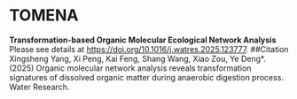 # TOMENA
**Transformation-based Organic Molecular Ecological Network Analysis**
Please see details at https://doi.org/10.1016/j.watres.2025.123777.
##Citation
Xingsheng Yang, Xi Peng, Kai Feng, Shang Wang, Xiao Zou, Ye Deng*. (2025) Organic molecular network analysis reveals transformation signatures of dissolved organic matter during anaerobic digestion process. Water Research.


